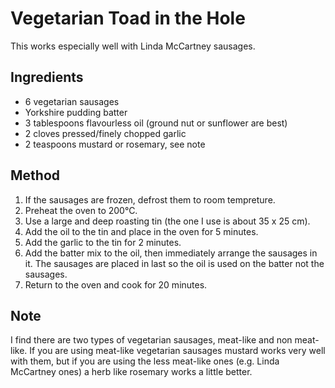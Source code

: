 
# Vegetarian Toad in the Hole #

This works especially well with Linda McCartney sausages.

## Ingredients ##

- 6 vegetarian sausages
- Yorkshire pudding batter
- 3 tablespoons flavourless oil (ground nut or sunflower are best)
- 2 cloves pressed/finely chopped garlic
- 2 teaspoons mustard or rosemary, see note

## Method ##

1. If the sausages are frozen, defrost them to room tempreture.
2. Preheat the oven to 200°C.
3. Use a large and deep roasting tin (the one I use is about 35 x 25 cm). 
4. Add the oil to the tin and place in the oven for 5 minutes.
5. Add the garlic to the tin for 2 minutes.
6. Add the batter mix to the oil, then immediately arrange the sausages in it. The sausages are placed in last so the oil is used on the batter not the sausages.
7. Return to the oven and cook for 20 minutes.

## Note ##

I find there are two types of vegetarian sausages, meat-like and non meat-like. If you are using meat-like vegetarian sausages mustard works very well with them, but if you are using the less meat-like ones (e.g. Linda McCartney ones) a herb like rosemary works a little better.
